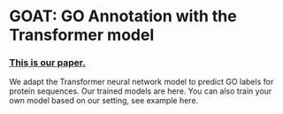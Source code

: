 # GOAT: GO Annotation with the Transformer model 

### [This is our paper.](https://www.biorxiv.org/content/10.1101/2020.01.31.929604v1)

We adapt the Transformer neural network model to predict GO labels for protein sequences. Our trained models are here. 
You can also train your own model based on our setting, see example here. 

